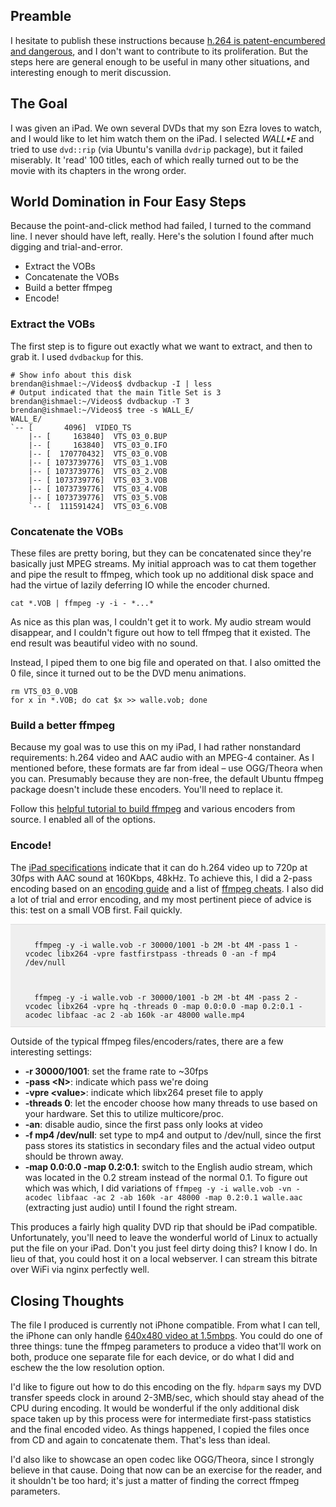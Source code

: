 ## Preamble

I hesitate to publish these instructions because [h.264 is patent-encumbered and dangerous](http://www.osnews.com/story/23236/Why_Our_Civilization_s_Video_Art_and_Culture_is_Threatened_by_the_MPEG-LA), and I don't want to contribute to its proliferation. But the steps here are general enough to be useful in many other situations, and interesting enough to merit discussion.

## The Goal

I was given an iPad. We own several DVDs that my son Ezra loves to watch, and I would like to let him watch them on the iPad. I selected *WALL&bull;E* and tried to use `dvd::rip` (via Ubuntu's vanilla `dvdrip` package), but it failed miserably. It 'read' 100 titles, each of which really turned out to be the movie with its chapters in the wrong order.

## World Domination in Four Easy Steps

Because the point-and-click method had failed, I turned to the command line. I never should have left, really. Here's the solution I found after much digging and trial-and-error.

 * Extract the VOBs
 * Concatenate the VOBs
 * Build a better ffmpeg
 * Encode!

### Extract the VOBs
 
The first step is to figure out exactly what we want to extract, and then to grab it. I used `dvdbackup` for this.

    # Show info about this disk
    brendan@ishmael:~/Videos$ dvdbackup -I | less
    # Output indicated that the main Title Set is 3
    brendan@ishmael:~/Videos$ dvdbackup -T 3
    brendan@ishmael:~/Videos$ tree -s WALL_E/
    WALL_E/
    `-- [       4096]  VIDEO_TS
        |-- [     163840]  VTS_03_0.BUP
        |-- [     163840]  VTS_03_0.IFO
        |-- [  170770432]  VTS_03_0.VOB
        |-- [ 1073739776]  VTS_03_1.VOB
        |-- [ 1073739776]  VTS_03_2.VOB
        |-- [ 1073739776]  VTS_03_3.VOB
        |-- [ 1073739776]  VTS_03_4.VOB
        |-- [ 1073739776]  VTS_03_5.VOB
        `-- [  111591424]  VTS_03_6.VOB

### Concatenate the VOBs

These files are pretty boring, but they can be concatenated since they're basically just MPEG streams. My initial approach was to cat them together and pipe the result to ffmpeg, which took up no additional disk space and had the virtue of lazily deferring IO while the encoder churned.

    cat *.VOB | ffmpeg -y -i - *...*
    
As nice as this plan was, I couldn't get it to work. My audio stream would disappear, and I couldn't figure out how to tell ffmpeg that it existed. The end result was beautiful video with no sound.

Instead, I piped them to one big file and operated on that. I also omitted the 0 file, since it turned out to be the DVD menu animations.

    rm VTS_03_0.VOB
    for x in *.VOB; do cat $x >> walle.vob; done

### Build a better ffmpeg

Because my goal was to use this on my iPad, I had rather nonstandard requirements: h.264 video and AAC audio with an MPEG-4 container. As I mentioned before, these formats are far from ideal &ndash; use OGG/Theora when you can. Presumably because they are non-free, the default Ubuntu ffmpeg package doesn't include these encoders. You'll need to replace it.

Follow this [helpful tutorial to build ffmpeg](http://ubuntuforums.org/showpost.php?p=8345112&postcount=636) and various encoders from source. I enabled all of the options.

### Encode!

The [iPad specifications](http://www.apple.com/ipad/specs/) indicate that it can do h.264 video up to 720p at 30fps with AAC sound at 160Kbps, 48kHz. To achieve this, I did a 2-pass encoding based on an [encoding guide](http://rob.opendot.cl/index.php/useful-stuff/ffmpeg-x264-encoding-guide/) and a list of [ffmpeg cheats](http://rodrigopolo.com/ffmpeg/cheats.html). I also did a lot of trial and error encoding, and my most pertinent piece of advice is this: test on a small VOB first. Fail quickly.

<code style='display:block;padding:1em 2em;background-color:#efefef;border-color:#ddd;border-style: solid;border-width: 1px 0px;'>
  ffmpeg -y -i walle.vob -r 30000/1001 -b 2M -bt 4M -pass 1 -vcodec libx264 -vpre fastfirstpass -threads 0 -an -f mp4 /dev/null
  <br/><br/>
  ffmpeg -y -i walle.vob -r 30000/1001 -b 2M -bt 4M -pass 2 -vcodec libx264 -vpre hq -threads 0 -map 0.0:0.0 -map 0.2:0.1 -acodec libfaac -ac 2 -ab 160k -ar 48000 walle.mp4
</code>

Outside of the typical ffmpeg files/encoders/rates, there are a few interesting settings:

 * **-r 30000/1001**: set the frame rate to ~30fps
 * **-pass &lt;N&gt;**: indicate which pass we're doing
 * **-vpre &lt;value&gt;**: indicate which libx264 preset file to apply
 * **-threads 0**: let the encoder choose how many threads to use based on your hardware. Set this to utilize multicore/proc.
 * **-an**: disable audio, since the first pass only looks at video
 * **-f mp4 /dev/null**: set type to mp4 and output to /dev/null, since the first pass stores its statistics in secondary files and the actual video output should be thrown away.
 * **-map 0.0:0.0 -map 0.2:0.1**: switch to the English audio stream, which was located in the 0.2 stream instead of the normal 0.1. To figure out which was which, I did variations of `ffmpeg -y -i walle.vob -vn -acodec libfaac -ac 2 -ab 160k -ar 48000 -map 0.2:0.1 walle.aac` (extracting just audio) until I found the right stream.

This produces a fairly high quality DVD rip that should be iPad compatible. Unfortunately, you'll need to leave the wonderful world of Linux to actually put the file on your iPad. Don't you just feel dirty doing this? I know I do. In lieu of that, you could host it on a local webserver. I can stream this bitrate over WiFi via nginx perfectly well.

## Closing Thoughts

The file I produced is currently not iPhone compatible. From what I can tell, the iPhone can only handle [640x480 video at 1.5mbps](http://www.ilounge.com/index.php/articles/comments/the-complete-guide-to-ipod-video-formats-and-display-resolutions/). You could do one of three things: tune the ffmpeg parameters to produce a video that'll work on both, produce one separate file for each device, or do what I did and eschew the the low resolution option.

I'd like to figure out how to do this encoding on the fly. `hdparm` says my DVD transfer speeds clock in around 2-3MB/sec, which should stay ahead of the CPU during encoding. It would be wonderful if the only additional disk space taken up by this process were for intermediate first-pass statistics and the final encoded video. As things happened, I copied the files once from CD and again to concatenate them. That's less than ideal.

I'd also like to showcase an open codec like OGG/Theora, since I strongly believe in that cause. Doing that now can be an exercise for the reader, and it shouldn't be too hard; it's just a matter of finding the correct ffmpeg parameters.
